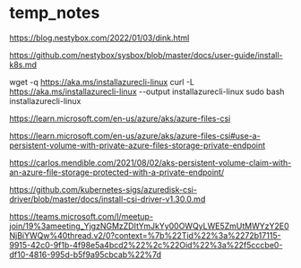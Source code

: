 # temp_notes

https://blog.nestybox.com/2022/01/03/dink.html

https://github.com/nestybox/sysbox/blob/master/docs/user-guide/install-k8s.md

wget -q https://aka.ms/installazurecli-linux
curl -L https://aka.ms/installazurecli-linux --output installazurecli-linux
sudo bash installazurecli-linux


https://learn.microsoft.com/en-us/azure/aks/azure-files-csi

https://learn.microsoft.com/en-us/azure/aks/azure-files-csi#use-a-persistent-volume-with-private-azure-files-storage-private-endpoint

https://carlos.mendible.com/2021/08/02/aks-persistent-volume-claim-with-an-azure-file-storage-protected-with-a-private-endpoint/

https://github.com/kubernetes-sigs/azuredisk-csi-driver/blob/master/docs/install-csi-driver-v1.30.0.md

https://teams.microsoft.com/l/meetup-join/19%3ameeting_YjgzNGMzZDItYmJkYy00OWQyLWE5ZmUtMWYzY2E0NjBiYWQw%40thread.v2/0?context=%7b%22Tid%22%3a%2272b17115-9915-42c0-9f1b-4f98e5a4bcd2%22%2c%22Oid%22%3a%22f5cccbe0-df10-4816-995d-b5f9a95cbcab%22%7d

